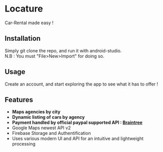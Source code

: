 # Locature

Car-Rental made easy !

## Installation 

Simply git clone the repo, and run it with android-studio. <br>
N.B : You must "File>New>Import" for doing so.

## Usage ## 

Create an account, and start exploring the app to see what it has to offer !

## Features
- **Maps agencies by city**
- **Dynamic listing of cars by agency**
- **Payment handled by official paypal supported API : [Braintree](https://developers.braintreepayments.com/start/hello-client/android/v2)**
- Google Maps newest API v2
- Firebase Storage and Authentification
- Uses various modern UI and API for an intuitive and lightweight processing 







